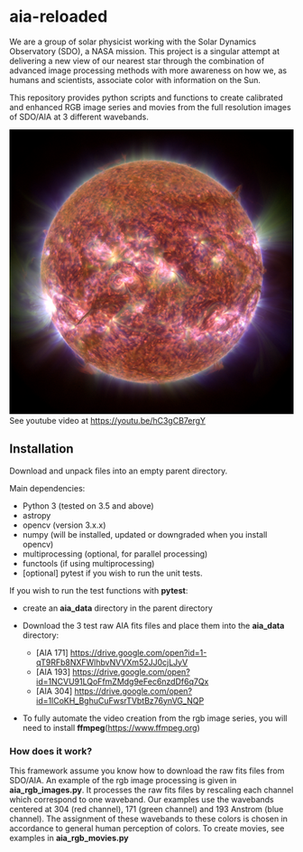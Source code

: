 # aia-reloaded
We are a group of solar physicist working with the Solar Dynamics Observatory (SDO), a NASA mission. This project is a singular attempt at delivering a new view of our nearest star through the combination of advanced image processing methods with more awareness on how we, as humans and scientists, associate color with information on the Sun. 

This repository provides python scripts and functions to create calibrated and enhanced RGB image series and movies from the full resolution images of SDO/AIA at 3 different wavebands. 

[![RGB image from SDO/AIA](images/im_rgb_gamma_2.8_2.8_2.4_btf_0.3_000_default.jpeg)](https://youtu.be/hC3gCB7ergY)
See youtube video at https://youtu.be/hC3gCB7ergY


## Installation

Download and unpack files into an empty parent directory.

Main dependencies:

* Python 3 (tested on 3.5 and above)
* astropy
* opencv (version 3.x.x)
* numpy (will be installed, updated or downgraded when you install opencv)
* multiprocessing (optional, for parallel processing)
* functools (if using multiprocessing)
* [optional] pytest if you wish to run the unit tests. 

 
If you wish to run the test functions with **pytest**: 

* create an **aia_data** directory in the parent directory

* Download the 3 test raw AIA fits files and place them into the **aia_data** directory:
  * [AIA 171] https://drive.google.com/open?id=1-qT9RFb8NXFWlhbvNVVXm52JJ0cjLJyV
  * [AIA 193] https://drive.google.com/open?id=1NCVU91LQoFfmZMdg9eFec6nzdDf6q7Qx
  * [AIA 304] https://drive.google.com/open?id=1lCoKH_BghuCuFwsrTVbtBz76ynVG_NQP
  
* To fully automate the video creation from the rgb image series, you will need to install **ffmpeg**(https://www.ffmpeg.org)

### How does it work? 

This framework assume you know how to download the raw fits files from SDO/AIA. 
An example of the rgb image processing is given in **aia_rgb_images.py**. It processes the raw fits files by rescaling each channel which correspond to one waveband. Our examples use the wavebands centered at 304 (red channel), 171 (green channel) and 193 Anstrom (blue channel).
The assignment of these wavebands to these colors is chosen in accordance to general human perception of colors. 
To create movies, see examples in **aia_rgb_movies.py**